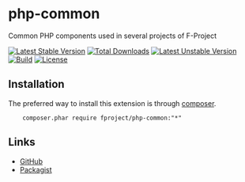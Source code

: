 # php-common
Common PHP components used in several projects of F-Project

[![Latest Stable Version](https://poser.pugx.org/fproject/php-common/v/stable)](https://packagist.org/packages/fproject/php-common)
[![Total Downloads](https://poser.pugx.org/fproject/php-common/downloads)](https://packagist.org/packages/fproject/php-common)
[![Latest Unstable Version](https://poser.pugx.org/fproject/php-common/v/unstable)](https://packagist.org/packages/fproject/php-common)
[![Build](https://travis-ci.org/fproject/php-common.svg?branch=master)](https://travis-ci.org/fproject/php-common)
[![License](https://poser.pugx.org/fproject/php-common/license)](https://packagist.org/packages/fproject/php-common)


Installation
------------

The preferred way to install this extension is through [composer](http://getcomposer.org/download/).
```
    composer.phar require fproject/php-common:"*"
```
 
Links
-----

- [GitHub](https://github.com/fproject/php-common)
- [Packagist](https://packagist.org/packages/fproject/php-common)
